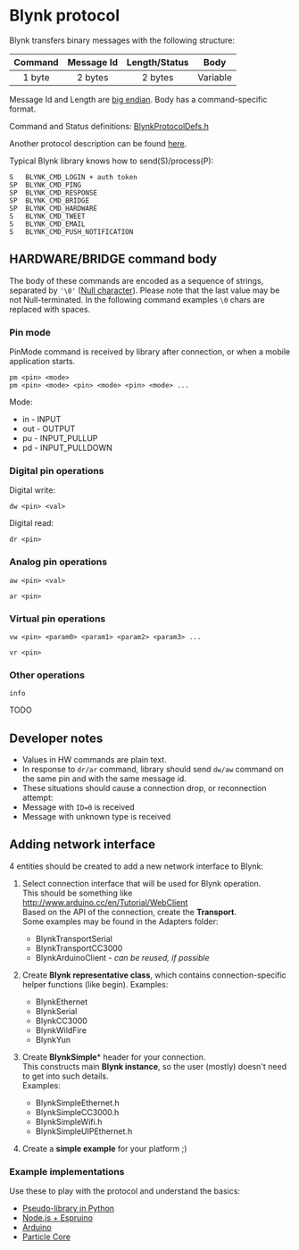 # Blynk protocol

Blynk transfers binary messages with the following structure:

| Command       | Message Id    | Length/Status   | Body     |
|:-------------:|:-------------:|:---------------:|:--------:|
| 1 byte        | 2 bytes       | 2 bytes         | Variable |

Message Id and Length are [big endian](http://en.wikipedia.org/wiki/Endianness#Big-endian).
Body has a command-specific format.

Command and Status definitions: [BlynkProtocolDefs.h](https://github.com/blynkkk/blynk-library/blob/master/Blynk/BlynkProtocolDefs.h)

Another protocol description can be found [here](https://github.com/blynkkk/blynk-server/blob/master/README_FOR_APP_DEVS.md#protocol-messages).

Typical Blynk library knows how to send(S)/process(P):

    S   BLYNK_CMD_LOGIN + auth token
    SP  BLYNK_CMD_PING
    SP  BLYNK_CMD_RESPONSE
    SP  BLYNK_CMD_BRIDGE
    SP  BLYNK_CMD_HARDWARE
    S   BLYNK_CMD_TWEET
    S   BLYNK_CMD_EMAIL
    S   BLYNK_CMD_PUSH_NOTIFICATION

## HARDWARE/BRIDGE command body

The body of these commands are encoded as a sequence of strings, separated by ```'\0'``` ([Null character](http://en.wikipedia.org/wiki/Null_character)).
Please note that the last value may be not Null-terminated.
In the following command examples ```\0``` chars are replaced with spaces.

### Pin mode

PinMode command is received by library after connection, or when a mobile application starts.

    pm <pin> <mode>
    pm <pin> <mode> <pin> <mode> <pin> <mode> ...

Mode:

* in - INPUT
* out - OUTPUT
* pu - INPUT_PULLUP
* pd - INPUT_PULLDOWN

### Digital pin operations

Digital write:

    dw <pin> <val>

Digital read:

    dr <pin>

### Analog pin operations

    aw <pin> <val>

    ar <pin>

### Virtual pin operations

    vw <pin> <param0> <param1> <param2> <param3> ...

    vr <pin>

### Other operations

    info

TODO

## Developer notes

* Values in HW commands are plain text.
* In response to ```dr/ar``` command, library should send ```dw/aw``` command on the same pin and with the same message id.
* These situations should cause a connection drop, or reconnection attempt:
 * Message with ```ID=0``` is received
 * Message with unknown type is received
 
## Adding network interface 
4 entities should be created to add a new network interface to Blynk:
 
1. Select connection interface that will be used for Blynk operation.  
   This should be something like http://www.arduino.cc/en/Tutorial/WebClient  
   Based on the API of the connection, create the **Transport**.  
   Some examples may be found in the Adapters folder:
   * BlynkTransportSerial
   * BlynkTransportCC3000
   * BlynkArduinoClient - *can be reused, if possible*
   
2. Create **Blynk representative class**, which contains connection-specific helper functions (like begin).
   Examples:
   * BlynkEthernet
   * BlynkSerial
   * BlynkCC3000
   * BlynkWildFire
   * BlynkYun
   
3. Create **BlynkSimple*** header for your connection.  
   This constructs main **Blynk instance**, so the user (mostly) doesn't need to get into such details.  
   Examples:
   * BlynkSimpleEthernet.h
   * BlynkSimpleCC3000.h
   * BlynkSimpleWifi.h
   * BlynkSimpleUIPEthernet.h
   
4. Create a **simple example** for your platform ;)

### Example implementations
Use these to play with the protocol and understand the basics:

* [Pseudo-library in Python](https://github.com/blynkkk/blynk-library/blob/master/tests/pseudo-library.py)
* [Node.js + Espruino](https://github.com/vshymanskyy/blynk-library-js)
* [Arduino](https://github.com/blynkkk/blynk-library)
* [Particle Core](https://github.com/vshymanskyy/blynk-library-spark)
